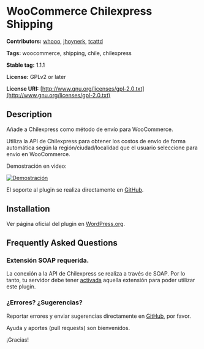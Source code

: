 # WooCommerce Chilexpress Shipping
**Contributors:** [whooo](https://github.com/whooohq), [jhoynerk](https://github.com/jhoynerk), [tcattd](https://github.com/tcattd)

**Tags:** woocommerce, shipping, chile, chilexpress

**Stable tag:** 1.1.1

**License:** GPLv2 or later

**License URI:** [http://www.gnu.org/licenses/gpl-2.0.txt](http://www.gnu.org/licenses/gpl-2.0.txt)


## Description
Añade a Chilexpress como método de envío para WooCommerce.

Utiliza la API de Chilexpress para obtener los costos de envío de forma automática según la región/ciudad/localidad que el usuario seleccione para envío en WooCommerce.

Demostración en video:

[![Demostración](https://img.youtube.com/vi/JaLp1wmtKlk/0.jpg)](https://www.youtube.com/watch?v=JaLp1wmtKlk)

El soporte al plugin se realiza directamente en [GitHub](https://github.com/whooohq/whq-woocommerce-chilexpress-shipping/issues).


## Installation
Ver página oficial del plugin en [WordPress.org](https://wordpress.org/plugins/woo-chilexpress-shipping/).


## Frequently Asked Questions

### Extensión SOAP requerida.
La conexión a la API de Chilexpress se realiza a través de SOAP. Por lo tanto, tu servidor debe tener [activada](http://php.net/manual/en/book.soap.php) aquella extensión para poder utilizar este plugin.


### ¿Errores? ¿Sugerencias?
Reportar errores y enviar sugerencias directamente en [GitHub](https://github.com/whooohq/whq-woocommerce-chilexpress-shipping/issues), por favor.

Ayuda y aportes (pull requests) son bienvenidos.

¡Gracias!
